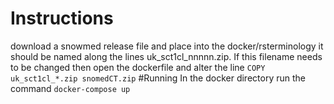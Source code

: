 # Instructions
download a snowmed release file and place into the docker/rsterminology it should be named along the lines uk_sct1cl_nnnnn.zip. If this filename needs to be changed then open the dockerfile and alter the line 
       `COPY uk_sct1cl_*.zip snomedCT.zip` 
#Running
In the docker directory run the command 
`docker-compose up`
